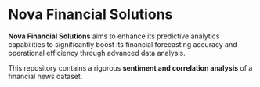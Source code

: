 # Nova Financial Solutions

**Nova Financial Solutions** aims to enhance its predictive analytics capabilities to significantly boost its financial forecasting accuracy and operational efficiency through advanced data analysis. 

This repository contains a rigorous **sentiment and correlation analysis** of a financial news dataset.